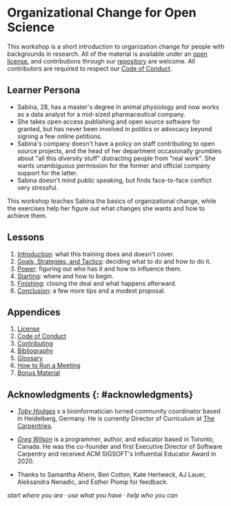 # Organizational Change for Open Science

This workshop is a short introduction to organization change
for people with backgrounds in research.
All of the material is available under an [open license](./LICENSE.md),
and contributions through our [repository][repo] are welcome.
All contributors are required to respect our [Code of Conduct](./CODE_OF_CONDUCT.md).

## Learner Persona

-   Sabina, 28, has a master's degree in animal physiology
    and now works as a data analyst for a mid-sized pharmaceutical company.
-   She takes open access publishing and open source software for granted,
    but has never been involved in politics or advocacy beyond signing a few online petitions.
-   Sabina's company doesn't have a policy on staff contributing to open source projects,
    and the head of her department occasionally grumbles about
    "all this diversity stuff" distracting people from "real work".
    She wants unambiguous permission for the former and official company support for the latter.
-   Sabina doesn't mind public speaking,
    but finds face-to-face conflict very stressful.

This workshop teaches Sabina the basics of organizational change,
while the exercises help her figure out what changes she wants
and how to achieve them.

## Lessons

<div id="lessons" markdown="1">

1.  [Introduction](./01_intro/): what this training does and doesn't cover.
1.  [Goals, Strategies, and Tactics](./02_gst/): deciding what to do and how to do it.
1.  [Power](./03_power/): figuring out who has it and how to influence them.
1.  [Starting](./04_start/): where and how to begin.
1.  [Finishing](./05_finish/): closing the deal and what happens afterward.
1.  [Conclusion](./06_finale/): a few more tips and a modest proposal.

</div>

##  Appendices

<div id="appendices" markdown="1">

1.  [License](./LICENSE.md)
1.  [Code of Conduct](./CODE_OF_CONDUCT.md)
1.  [Contributing](./CONTRIBUTING.md)
1.  [Bibliography](./bibliography/)
1.  [Glossary](./glossary/)
1.  [How to Run a Meeting](./meetings/)
1.  [Bonus Material](./bonus/)

</div>

## Acknowledgments {: #acknowledgments}

-   *[Toby Hodges][hodges-toby]* s a bioinformatician turned community coordinator based in Heidelberg, Germany.
    He is currently Director of Curriculum at [The Carpentries][carpentries].

-   *[Greg Wilson][wilson-greg]* is a programmer, author, and educator based in Toronto, Canada.
    He was the co-founder and first Executive Director of Software Carpentry
    and received ACM SIGSOFT's Influential Educator Award in 2020.

-   Thanks to Samantha Ahern, Ben Cotton, Kate Hertweck, AJ Lauer, Aleksandra Nenadic, and Esther Plomp for feedback.

<p class="center">
  <em>
    start where you are
    &middot;
    use what you have
    &middot;
    help who you can
  </em>
</p>

[carpentries]: https://carpentries.org
[repo]: https://github.com/gvwilson/change
[hodges-toby]: https://tbyhdgs.info/
[wilson-greg]: https://third-bit.com/

